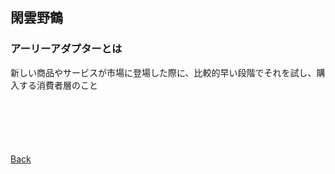## 閑雲野鶴

### アーリーアダプターとは
新しい商品やサービスが市場に登場した際に、比較的早い段階でそれを試し、購入する消費者層のこと

<p style="margin-top: 100px;"></p>

[Back](./../../)
